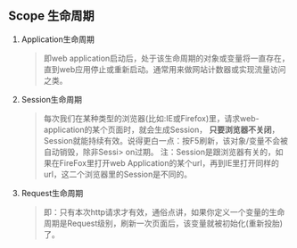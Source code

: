 ## Scope 生命周期

1. Application生命周期
    > 即web application启动后，处于该生命周期的对象或变量将一直存在，直到web应用停止或重新启动。通常用来做网站计数器或实现流量访问之类。
    
2. Session生命周期
    > 每次我们在某种类型的浏览器(比如:IE或Firefox)里，请求web-application的某个页面时，就会生成Session，
    > <b>只要浏览器不关闭</b>，Session就能持续有效。说得更白一点：按F5刷新，该对象/变量不会被自动销毁，除非Sessi> on过期。
    > 注：Session是跟浏览器有关的，如果在FireFox里打开web Application的某个url，再到IE里打开同样的url，这二个浏览器里的Session是不同的。

3. Request生命周期
    > 即：只有本次http请求才有效，通俗点讲，如果你定义一个变量的生命周期是Request级别，刷新一次页面后，该变量就被初始化(重新投胎)了。
